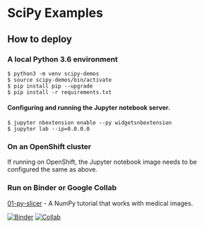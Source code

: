 # SciPy Examples

## How to deploy

### A local Python 3.6 environment

```
$ python3 -m venv scipy-demos
$ source scipy-demos/bin/activate
$ pip install pip --upgrade
$ pip install -r requirements.txt
```

#### Configuring and running the Jupyter notebook server.

```
$ jupyter nbextension enable --py widgetsnbextension
$ jupyter lab --ip=0.0.0.0
```

### On an OpenShift cluster

If running on OpenShift, the Jupyter notebook image needs to
be configured the same as above.

### Run on Binder or Google Collab

[01-py-slicer](01-py-slicer.ipynb) - A NumPy tutorial that works with medical images.

[![Binder](https://mybinder.org/badge_logo.svg)](https://mybinder.org/v2/gh/redhat-naps-da/data-science-notebooks/main?filepath=scipy%2F01-py-slicer.ipynb)
[![Collab](https://colab.research.google.com/assets/colab-badge.svg)](https://colab.research.google.com/gist/bkoz/6c70b79a6c5bce2044379a682d8e32b6/slider.ipynb)

